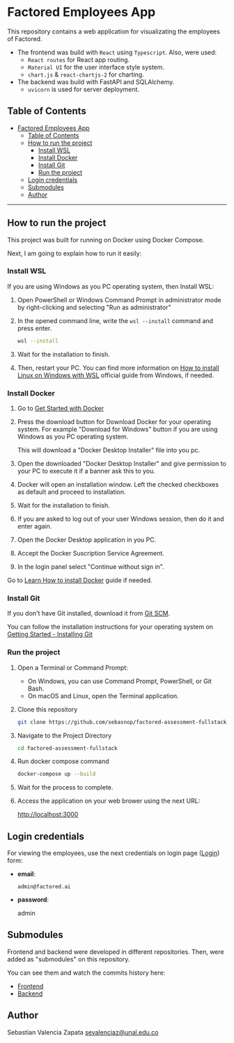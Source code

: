 # Factored Employees App

This repository contains a web application for visualizating the employees of Factored.

- The frontend was build with `React` using `Typescript`.
  Also, were used:
  - `React routes` for React app routing.
  - `Material UI` for the user interface style system.
  - `chart.js` & `react-chartjs-2` for charting.
- The backend was build with FastAPI and SQLAlchemy.
  - `uvicorn` is used for server deployment.

## Table of Contents

- [Factored Employees App](#factored-employees-app)
  - [Table of Contents](#table-of-contents)
  - [How to run the project](#how-to-run-the-project)
    - [Install WSL](#install-wsl)
    - [Install Docker](#install-docker)
    - [Install Git](#install-git)
    - [Run the project](#run-the-project)
  - [Login credentials](#login-credentials)
  - [Submodules](#submodules)
  - [Author](#author)

---

## How to run the project

This project was built for running on Docker using Docker Compose.

Next, I am going to explain how to run it easily:

### Install WSL

If you are using Windows as you PC operating system, then Install WSL:

1. Open PowerShell or Windows Command Prompt in administrator mode by right-clicking and selecting "Run as administrator"
2. In the opened command line, write the `wsl --install` command and press enter.

   ```bash
   wsl --install
   ```

3. Wait for the installation to finish.
4. Then, restart your PC.
You can find more information on [How to install Linux on Windows with WSL](https://learn.microsoft.com/en-us/windows/wsl/install) official guide from Windows, if needed.

### Install Docker

1. Go to [Get Started with Docker](https://www.docker.com/get-started/)
2. Press the download button for Download Docker for your operating system. For example "Download for Windows" button if you are using Windows as you PC operating system.

   This will download a "Docker Desktop Installer" file into you pc.

3. Open the downloaded "Docker Desktop Installer" and give permission to your PC to execute it if a banner ask this to you.
4. Docker will open an installation window. Left the checked checkboxes as default and proceed to installation.
5. Wait for the installation to finish.
6. If you are asked to log out of your user Windows session, then do it and enter again.
7. Open the Docker Desktop application in you PC.
8. Accept the Docker Suscription Service Agreement.
9. In the login panel select "Continue without sign in".

Go to [Learn How to install Docker](https://docs.docker.com/desktop/) guide if needed.

### Install Git

If you don't have Git installed, download it from [Git SCM](https://git-scm.com/download/).

You can follow the installation instructions for your operating system on [Getting Started - Installing Git](https://www.git-scm.com/book/en/v2/Getting-Started-Installing-Git)

### Run the project

1. Open a Terminal or Command Prompt:
   - On Windows, you can use Command Prompt, PowerShell, or Git Bash.
   - On macOS and Linux, open the Terminal application.
2. Clone this repository

   ```bash
   git clone https://github.com/sebasnop/factored-assessment-fullstack.git
   ```

3. Navigate to the Project Directory

   ```bash
   cd factored-assessment-fullstack
   ```

4. Run docker compose command

   ```bash
   docker-compose up --build
   ```

5. Wait for the process to complete.
6. Access the application on your web brower using the next URL:

   [http://localhost:3000](http://localhost:3000)

## Login credentials

For viewing the employees, use the next credentials on login page ([Login](http://localhost:3000/login/)) form:

- **email**:
  
  `admin@factored.ai`

- **password**:
  
  admin

## Submodules

Frontend and backend were developed in different repositories. Then, were added as "submodules" on this repository.

You can see them and watch the commits history here:

- [Frontend](https://github.com/sebasnop/factored-frontend/)
- [Backend](https://github.com/sebasnop/factored-backend/)

## Author

Sebastian Valencia Zapata
[sevalenciaz@unal.edu.co](mailto:sevalenciaz@unal.edu.co)
